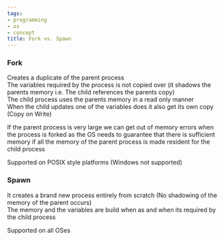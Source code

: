 ```yaml
---
tags:
- programming
- os
- concept
title: Fork vs. Spawn
---
```


### Fork

Creates a duplicate of the parent process  
The variables required by the process is not copied over (it shadows the parents memory i.e. The child references the parents copy)  
The child process uses the parents memory in a read only manner  
When the child updates one of the variables does it also get its own copy (Copy on Write)

If the parent process is very large we can get out of memory errors when the process is forked as the OS needs to guarantee that there is sufficient memory if all the memory of the parent process is made resident for the child process

Supported on POSIX style platforms (Windows not supported)

### Spawn

It creates a brand new process entirely from scratch (No shadowing of the memory of the parent occurs)  
The memory and the variables are build when as and when its required by the child process

Supported on all OSes